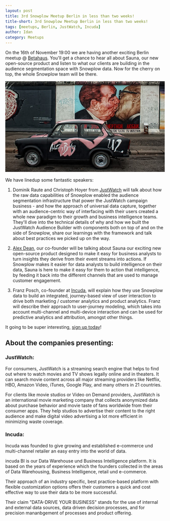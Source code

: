 ```yaml
---
layout: post
title: 3rd Snowplow Meetup Berlin in less than two weeks!
title-short: 3rd Snowplow Meetup Berlin in less than two weeks!
tags: [meetups, Berlin, JustWatch, Incuda]
author: Idan
category: Meetups
---
```



On the 16th of November 19:00 we are having another exciting Berlin meetup @ [Betahaus][Betahaus]. You'll get a chance to hear all about Sauna, our new open-source product and listen to what our clients are building in the audience segmentation space with Snowplow data. Now for the cherry on top, the whole Snowplow team will be there.

![Picture of Berlin][Berlin-pic]

<!--more-->

We have linedup some fantastic speakers:

1. Dominik Raute and Christoph Hoyer from [JustWatch] will talk about how the raw data capabilities of Snowplow enabled the audience segmentation infrastructure that power the JustWatch campaign business - and how the approach of universal data capture, together with an audience-centric way of interfacing with their users created a whole new paradigm to their growth and business intelligence teams. They'll dive into the technical details of why and how we built the JustWatch Audience Builder with components both on top of and on the side of Snowplow, share our learnings with the framework and talk about best practices we picked up on the way.


2. [Alex Dean][alex], our co-founder will be talking about Sauna our exciting new open-source product designed to make it easy for business analysts to turn insights they derive from their event streams into actions.
If Snowplow makes it easier for data analysts to build intelligence on their data, Sauna is here to make it easy for them to action that intelligence, by feeding it back into the different channels that are used to manage customer engagement.

3. Franz Posch, co-founder at [Incuda][incuda], will explain how they use Snowplow data to build an integrated, journey-based view of user interaction to drive both marketing / customer analytics and product analytics. Franz will describe their approach to user-journey modeling, which takes into account multi-channel and multi-device interaction and can be used for predictive analytics and attribution, amongst other things.

It going to be super interesting, [sign up today][berlin-meetup]!

## About the companies presenting:

### JustWatch:

For consumers, JustWatch is a streaming search engine that helps to find out where to watch movies and TV shows legally online and in theaters. It can search movie content across all major streaming providers like Netflix, HBO, Amazon Video, iTunes, Google Play, and many others in 21 countries.

For clients like movie studios or Video on Demand providers, JustWatch is an international movie marketing company that collects anonymized data about purchase behavior and movie taste of fans worldwide from their consumer apps. They help studios to advertise their content to the right audience and make digital video advertising a lot more efficient in minimizing waste coverage.

### Incuda:
Incuda was founded to give growing and established e-commerce und multi-channel retailer an easy entry into the world of data.

incuda BI is our Data Warehouse und Business Intelligence platform. It is based on the years of experience which the founders collected in the areas of Data Warehousing, Business Intelligence, retail und e-commerce.

Their approach of an industry specific, best practice-based platform with flexible customization options offers their customers a quick and cost effective way to use their data to be more successful.

Their claim "DATA-DRIVE YOUR BUSINESS" stands for the use of internal and external data sources, data driven decision processes, and for precision mananbgement of processes and product offering.


[Berlin-pic]: /assets/img/blog/2016/11/Berlin.jpg
[JustWatch]: https://www.justwatch.com
[Incuda]: http://www.incuda.com/
[alex]: /blog/authors/alex/
[berlin-meetup]: http://www.meetup.com/Snowplow-Analytics-Berlin/events/233147132/
[contact]: /contact/
[Betahaus]: https://www.google.co.uk/maps/place/betahaus/@52.5025407,13.4121985,15z/data=!4m2!3m1!1s0x0:0x1687d2a7997ddff1?sa=X&ved=0ahUKEwjOosj1nozQAhWlCcAKHY8LBeMQ_BIIejAR
